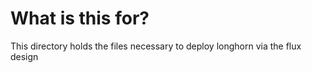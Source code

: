 # What is this for?

This directory holds the files necessary to deploy longhorn via the flux design